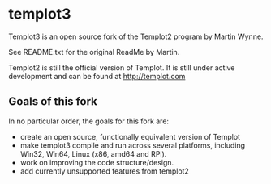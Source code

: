 
# templot3
Templot3 is an open source fork of the Templot2 program by Martin Wynne.

See README.txt for the original ReadMe by Martin.

Templot2 is still the official version of Templot. It is still under active development
and can be found at <http://templot.com>

## Goals of this fork

In no particular order, the goals for this fork are:
* create an open source, functionally equivalent version of Templot
* make templot3 compile and run across several platforms, including Win32, Win64, Linux (x86, amd64 and RPi).
* work on improving the code structure/design.
* add currently unsupported features from templot2

